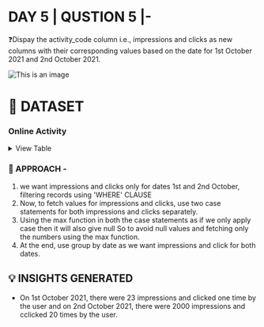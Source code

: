 
# DAY 5 | QUSTION 5 |-
❓Dispay the activity_code column  i.e., impressions and clicks as new columns with their corresponding values based on the date for 1st October 2021 and 2nd October 2021.

![This is an image](https://github.com/Sankriti09/30-DAYS-SQL-QUESTION-SERIES/assets/77229345/e97370b1-3b44-409a-8446-bbab162b94b7)

 # **:file_folder: DATASET**
   ### Online Activity

 <details><summary>
 View Table
 </summary>
 This table captures all the information of the activity i.e., Impressions & Clicks with their corresponding count i.e., valus date-wise. 
 
 ![This is an image](https://github.com/Sankriti09/30-DAYS-SQL-QUESTION-SERIES/assets/77229345/ac8ee73b-b982-4a41-b0be-b511c23b57da)

 </details>

### 🎯 APPROACH -
1. we want impressions and clicks only for dates 1st and 2nd October, filtering records using 'WHERE' CLAUSE
2. Now, to fetch values for impressions and clicks,
use two case statements for both impressions and clicks separately.
3. Using the max function in both the case statements as if we only apply case then it will also give null
So to avoid null values and fetching only the numbers using the max function.
3. At the end, use group by date as we want impressions and click for both dates.

## 💡 INSIGHTS GENERATED
 - On 1st October 2021, there were 23 impressions and clicked one time by the user and on 2nd October 2021, there were 2000 impressions and cclicked 20 times by the user.
